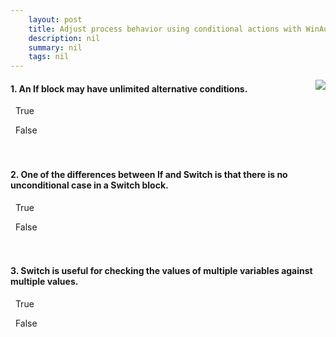 ```yaml
---
    layout: post
    title: Adjust process behavior using conditional actions with WinAutomation  
    description: nil
    summary: nil
    tags: nil
---
```



 <a target="_blank" href="https://docs.microsoft.com/en-us/learn/modules/conditionals/6-check/"><i class="fas fa-external-link-alt"></i> </a>
 <img align="right" src="https://docs.microsoft.com/en-us/learn/achievements/conditionals.svg">
####  1. An If block may have unlimited alternative conditions.


<i class='fas fa-check-square' style='color: Dodgerblue;'></i> &nbsp;&nbsp;True

<i class='far fa-square'></i> &nbsp;&nbsp;False
<br />
<br />
<br />

####  2. One of the differences between If and Switch is that there is no unconditional case in a Switch block.


<i class='far fa-square'></i> &nbsp;&nbsp;True

<i class='fas fa-check-square' style='color: Dodgerblue;'></i> &nbsp;&nbsp;False
<br />
<br />
<br />

####  3. Switch is useful for checking the values of multiple variables against multiple values.


<i class='far fa-square'></i> &nbsp;&nbsp;True

<i class='fas fa-check-square' style='color: Dodgerblue;'></i> &nbsp;&nbsp;False
<br />
<br />
<br />
